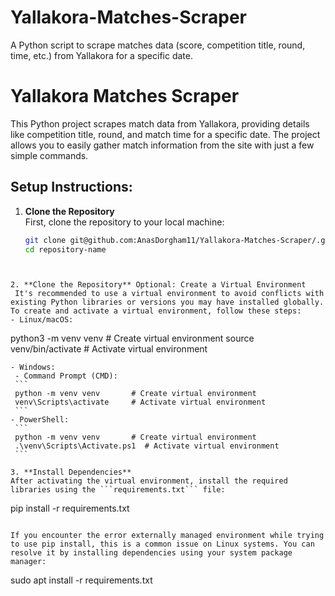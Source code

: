 # Yallakora-Matches-Scraper
A Python script to scrape matches data (score, competition title, round, time, etc.) from Yallakora for a specific date.

# Yallakora Matches Scraper

This Python project scrapes match data from Yallakora, providing details like competition title, round, and match time for a specific date. The project allows you to easily gather match information from the site with just a few simple commands.

## Setup Instructions:

1. **Clone the Repository**  
   First, clone the repository to your local machine:
   ```bash
   git clone git@github.com:AnasDorgham11/Yallakora-Matches-Scraper/.git
   cd repository-name
  ```


2. **Clone the Repository** Optional: Create a Virtual Environment
   It's recommended to use a virtual environment to avoid conflicts with existing Python libraries or versions you may have installed globally. To create and activate a virtual environment, follow these steps:
  - Linux/macOS:
   ```
   python3 -m venv venv      # Create virtual environment
   source venv/bin/activate   # Activate virtual environment
   ```
  - Windows:
    - Command Prompt (CMD):
    ```
    python -m venv venv       # Create virtual environment
    venv\Scripts\activate     # Activate virtual environment
    ```
   - PowerShell:
    ```
    python -m venv venv       # Create virtual environment
    .\venv\Scripts\Activate.ps1  # Activate virtual environment
    ```

3. **Install Dependencies**
After activating the virtual environment, install the required libraries using the ```requirements.txt``` file:
```
pip install -r requirements.txt
```

If you encounter the error externally managed environment while trying to use pip install, this is a common issue on Linux systems. You can resolve it by installing dependencies using your system package manager:
```
sudo apt install -r requirements.txt
```
